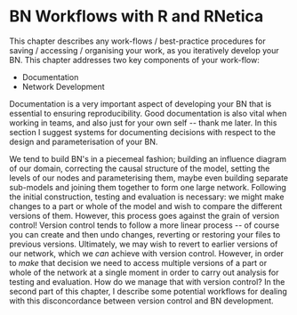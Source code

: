 # BN Workflows with R and RNetica

This chapter describes any work-flows / best-practice procedures for saving / accessing / organising your work, as you iteratively develop your BN. This chapter addresses two key components of your work-flow:		

* Documentation 		
* Network Development

Documentation is a very important aspect of developing your BN that is essential to ensuring reproducibility. Good documentation is also vital when working in teams, and also just for your own self -- thank me later. In this section I suggest systems for documenting decisions with respect to the design and parameterisation of your BN.	

We tend to build BN's in a piecemeal fashion; building an influence diagram of our domain, correcting the causal structure of the model, setting the levels of our nodes and parameterising them, maybe even building separate sub-models and joining them together to form one large network.  Following the initial construction, testing and evaluation is necessary: we might make changes to a part or whole of the model and wish to compare the different versions of them. However, this process goes against the grain of version control! Version control tends to follow a more linear process -- of course you can create and then undo changes, reverting or restoring your files to previous versions. Ultimately, we may wish to revert to earlier versions of our network, which we *can* achieve with version control. However, in order to *make* that decision we need to access multiple versions of a part or whole of the network at a single moment in order to carry out analysis for testing and evaluation. How do we manage that with version control? In the second part of this chapter, I describe some potential workflows for dealing with this disconcordance between version control and BN development.
